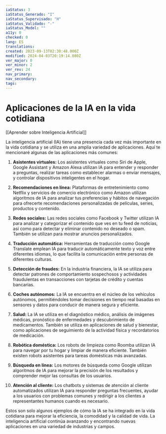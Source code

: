```yaml
---
iaStatus: 3
iaStatus_Generado: "I"
iaStatus_Supervisado: "H"
iaStatus_Validado: "-"
iaStatus_Model: ""
a11y: 0
checked: 0
lang: ES
translations: 
created: 2023-09-13T02:30:48.000Z
modified: 2024-04-03T20:19:14.880Z
ver_major: 0
ver_minor: 2
ver_rev: 24
nav_primary: 
nav_secondary: 
tags:
---
```

# Aplicaciones de la IA en la vida cotidiana

[[Aprender sobre Inteligencia Artificial]]

La inteligencia artificial (IA) tiene una presencia cada vez más importante en la vida cotidiana y se utiliza en una amplia variedad de aplicaciones. Aquí te mencionaré algunas de las aplicaciones más comunes:

1. **Asistentes virtuales:** Los asistentes virtuales como Siri de Apple, Google Assistant y Amazon Alexa utilizan IA para entender y responder a preguntas, realizar tareas como establecer alarmas o enviar mensajes, y controlar dispositivos inteligentes en el hogar.
    
2. **Recomendaciones en línea:** Plataformas de entretenimiento como Netflix y servicios de comercio electrónico como Amazon utilizan algoritmos de IA para analizar tus preferencias y hábitos de navegación para ofrecerte recomendaciones personalizadas de películas, series, productos y contenido.
    
3. **Redes sociales:** Las redes sociales como Facebook y Twitter utilizan IA para analizar y categorizar el contenido que ves en tu feed de noticias, así como para detectar y eliminar contenido no deseado o spam. También se utilizan para mostrar anuncios personalizados.
    
4. **Traducción automática:** Herramientas de traducción como Google Translate emplean IA para traducir automáticamente texto y voz entre diferentes idiomas, lo que facilita la comunicación entre personas de diferentes culturas.
    
5. **Detección de fraudes:** En la industria financiera, la IA se utiliza para detectar patrones de comportamiento sospechosos y actividades fraudulentas en transacciones con tarjetas de crédito y cuentas bancarias.
    
6. **Coches autónomos:** La IA se encuentra en el núcleo de los vehículos autónomos, permitiéndoles tomar decisiones en tiempo real basadas en sensores y datos para conducir de manera segura y eficiente.
    
7. **Salud:** La IA se utiliza en el diagnóstico médico, análisis de imágenes médicas, pronóstico de enfermedades y descubrimiento de medicamentos. También se utiliza en aplicaciones de salud y bienestar, como aplicaciones de seguimiento de la actividad física y recordatorios de medicación.
    
8. **Robótica doméstica:** Los robots de limpieza como Roomba utilizan IA para navegar por tu hogar y limpiar de manera eficiente. También existen robots asistentes para tareas domésticas más avanzadas.
    
9. **Búsqueda en línea:** Los motores de búsqueda como Google utilizan algoritmos de IA para mejorar la precisión de los resultados y comprender mejor las consultas de los usuarios.
    
10. **Atención al cliente:** Los chatbots y sistemas de atención al cliente automatizados utilizan IA para responder preguntas frecuentes, ayudar a los usuarios con problemas comunes y redirigir a los clientes a representantes humanos cuando es necesario.

Estos son solo algunos ejemplos de cómo la IA se ha integrado en la vida cotidiana para mejorar la eficiencia, la comodidad y la calidad de vida. La inteligencia artificial continúa avanzando y encontrando nuevas aplicaciones en una variedad de industrias y campos.